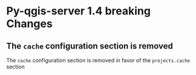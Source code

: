 # Py-qgis-server 1.4 breaking Changes


## The `cache` configuration section is removed

The `cache` configuration section is removed in favor of the `projects.cache` section

